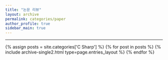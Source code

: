 ```yaml
---
title: "논문 리뷰"
layout: archive
permalink: categories/paper
author_profile: true
sidebar_main: true
---
```


<!-- 공백이 포함되어 있는 카테고리 이름의 경우 site.categories.['a b c'] 이런식으로! -->

***

{% assign posts = site.categories['C Sharp'] %}
{% for post in posts %} {% include archive-single2.html type=page.entries_layout %} {% endfor %}